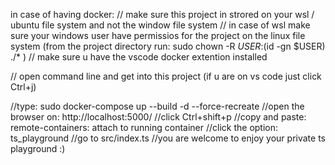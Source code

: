 in case of having docker:
// make sure this project in strored on your wsl / ubuntu file system and not the window file system
// in case of wsl make sure your windows user have permissios for the project on the linux file system (from the project directory run: sudo chown -R $USER:$(id -gn $USER) ./* )
// make sure u have the vscode docker extention installed


// open command line and get into this project (if u are on vs code just click Ctrl+j)

//type: sudo docker-compose up --build -d --force-recreate
//open the browser on: http://localhost:5000/
//click Ctrl+shift+p
//copy and paste: remote-containers: attach to running container
//click the option: ts_playground
//go to src/index.ts
//you are welcome to enjoy your private ts playground :)
